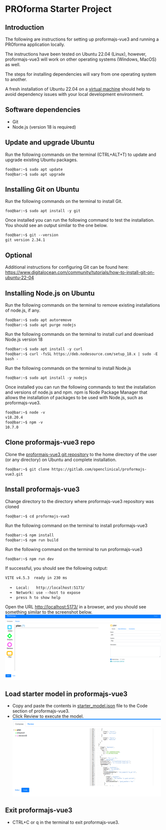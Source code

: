 # PROforma Starter Project

## Introduction

The following are instructions for setting up proformajs-vue3 and running a PROforma application locally.

The instructions have been tested on Ubuntu 22.04 (Linux), however, proformajs-vue3 will work on other operating systems (Windows, MacOS) as well.

The steps for installing dependencies will vary from one operating system to another.

A fresh installation of Ubuntu 22.04 on a [virtual machine](https://ubuntu.com/tutorials/how-to-run-ubuntu-desktop-on-a-virtual-machine-using-virtualbox#1-overview) should help to
avoid dependency issues with your local development environment.

## Software dependencies

- Git
- Node.js (version 18 is required)

## Update and upgrade Ubuntu

Run the following commands on the terminal (CTRL+ALT+T) to update and upgrade existing Ubuntu packages.

```console
foo@bar:~$ sudo apt update
foo@bar:~$ sudo apt upgrade
```

## Installing Git on Ubuntu

Run the following commands on the terminal to install Git.

```console
foo@bar:~$ sudo apt install -y git
```

Once installed you can run the following command to test the installation. You should see an output similar to the one below.

```console
foo@bar:~$ git --version
git version 2.34.1
```

## Optional

Additional instructions for configuring Git can be found here:
https://www.digitalocean.com/community/tutorials/how-to-install-git-on-ubuntu-22-04

## Installing Node.js on Ubuntu

Run the following commands on the terminal to remove existing installations of node.js, if any.

```console
foo@bar:~$ sudo apt autoremove
foo@bar:~$ sudo apt purge nodejs
```

Run the following commands on the terminal to install curl and download Node.js version 18

```console
foo@bar:~$ sudo apt install -y curl
foo@bar:~$ curl -fsSL https://deb.nodesource.com/setup_18.x | sudo -E bash - 
```

Run the following commands on the terminal to install Node.js

```console
foo@bar:~$ sudo apt install -y nodejs
```

Once installed you can run the following commands to test the installation and versions of node.js and npm.
npm is Node Package Manager that allows the installation of packages to be used with Node.js, such as proformajs-vue3.

```console
foo@bar:~$ node -v
v18.20.4
foo@bar:~$ npm -v
10.7.0
```

## Clone proformajs-vue3 repo

Clone the [proformajs-vue3 git repository](https://gitlab.com/openclinical/proformajs-vue3) to the home directory of the user (or any directory) on Ubuntu and complete installation.

```console
foo@bar:~$ git clone https://gitlab.com/openclinical/proformajs-vue3.git
```

## Install proformajs-vue3

Change directory to the directory where proformajs-vue3 repository was cloned

```console
foo@bar:~$ cd proformajs-vue3
```

Run the following command on the terminal to install proformajs-vue3

```console
foo@bar:~$ npm install
foo@bar:~$ npm run build
```

Run the following command on the terminal to run proformajs-vue3

```console
foo@bar:~$ npm run dev
```

If successful, you should see the following output:

```console
VITE v4.5.3  ready in 230 ms

  ➜  Local:   http://localhost:5173/
  ➜  Network: use --host to expose
  ➜  press h to show help
```

Open the URL [http://localhost:5173/](http://localhost:5173/) in a browser, and you should see something similar to the screenshot below.
![proformajs-vue_start.png](assets%2Fproformajs-vue_start.png)

## Load starter model in proformajs-vue3

- Copy and paste the contents in [starter_model.json](https://github.com/gopi-kris/proforma_starter_project/blob/main/assets/starter_model.json) file to the Code section of
  proformajs-vue3.
- Click Review to execute the model.
  ![json_code.png](assets%2Fjson_code.png)

## Exit proformajs-vue3

- CTRL+C or q in the terminal to exit proformajs-vue3.